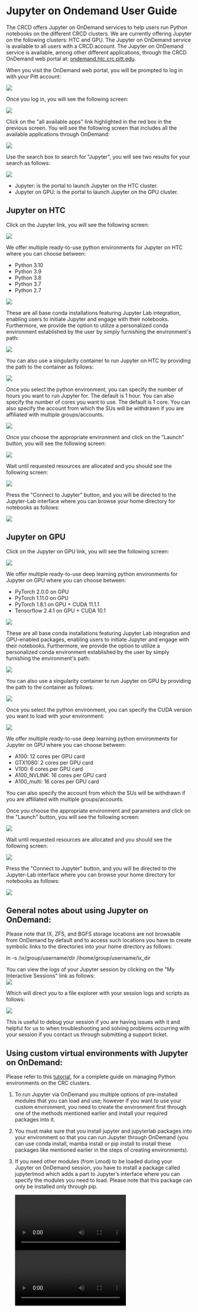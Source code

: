 # Jupyter on Ondemand User Guide

The CRCD offers Jupyter on OnDemand services to help users run Python notebooks on the different CRCD clusters. 
We are currently offering Jupyter on the following clusters: HTC and GPU. The Jupyter on OnDemand service is available to all users with a CRCD account. 
The Jupyter on OnDemand service is available, among other different applications, through the CRCD OnDemand web portal at: [ondemand.htc.crc.pitt.edu](http://ondemand.htc.crc.pitt.edu).

When you visit the OnDemand web portal, you will be prompted to log in with your Pitt account:  
  
![](../_assets/img/web-portals/ondemand_001.png)

Once you log in, you will see the following screen:  
  
![](../_assets/img/web-portals/ondemand_002.png)

Click on the "all available apps" link highlighted in the red box in the previous screen. You will see the following screen that includes all the available applications through OnDemand:  
  
![](../_assets/img/web-portals/ondemand_003.png)

Use the search box to search for "Jupyter", you will see two results for your search as follows:  
  
![](../_assets/img/web-portals/ondemand_004.png)

*   Jupyter: is the portal to launch Jupyter on the HTC cluster.
*   Jupyter on GPU: is the portal to launch Jupyter on the GPU cluster.

## Jupyter on HTC

Click on the Jupyter link, you will see the following screen:  
  
![](../_assets/img/web-portals/ondemand_006.png)

We offer multiple ready-to-use python environments for Jupyter on HTC where you can choose between:

*   Python 3.10
*   Python 3.9
*   Python 3.8
*   Python 3.7
*   Python 2.7

![](../_assets/img/web-portals/ondemand_005.png)

These are all base conda installations featuring Jupyter Lab integration, enabling users to initiate Jupyter and engage with their notebooks. Furthermore, we provide the option to utilize a personalized conda environment established by the user by simply furnishing the environment's path:  
  
![](../_assets/img/web-portals/ondemand_007.png)

You can also use a singularity container to run Jupyter on HTC by providing the path to the container as follows:  
  
![](../_assets/img/web-portals/ondemand_008.png)

Once you select the python environment, you can specify the number of hours you want to run Jupyter for. The default is 1 hour. You can also specify the number of cores you want to use. The default is 1 core. You can also specify the account from which the SUs will be withdrawn if you are affiliated with multiple groups/accounts.

![](../_assets/img/web-portals/ondemand_009.png)

Once you choose the appropriate environment and click on the "Launch" button, you will see the following screen:  
  
![](../_assets/img/web-portals/ondemand_010.png)

Wait until requested resources are allocated and you should see the following screen:  
  
![](../_assets/img/web-portals/ondemand_011.png)

Press the "Connect to Jupyter" button, and you will be directed to the Jupyter-Lab interface where you can browse your home directory for notebooks as follows:  
  
![](../_assets/img/web-portals/ondemand_012.png)

## Jupyter on GPU

Click on the Jupyter on GPU link, you will see the following screen:  
  
![](../_assets/img/web-portals/ondemand_013.png)

We offer multiple ready-to-use deep learning python environments for Jupyter on GPU where you can choose between:

*   PyTorch 2.0.0 on GPU
*   PyTorch 1.11.0 on GPU
*   PyTorch 1.8.1 on GPU + CUDA 11.1.1
*   Tensorflow 2.4.1 on GPU + CUDA 10.1

![](../_assets/img/web-portals/ondemand_013_.png)

These are all base conda installations featuring Jupyter Lab integration and GPU-enabled packages, enabling users to initiate Jupyter and engage with their notebooks. Furthermore, we provide the option to utilize a personalized conda environment established by the user by simply furnishing the environment's path:  
  
![](../_assets/img/web-portals/ondemand_014.png)

You can also use a singularity container to run Jupyter on GPU by providing the path to the container as follows:  
  
![](../_assets/img/web-portals/ondemand_015.png)

Once you select the python environment, you can specify the CUDA version you want to load with your environment:  
  
![](../_assets/img/web-portals/ondemand_016.png)

We offer multiple ready-to-use deep learning python environments for Jupyter on GPU where you can choose between:

*   A100: 12 cores per GPU card
*   GTX1080: 2 cores per GPU card
*   V100: 6 cores per GPU card
*   A100\_NVLINK: 16 cores per GPU card
*   A100\_multi: 16 cores per GPU card

You can also specify the account from which the SUs will be withdrawn if you are affiliated with multiple groups/accounts.

Once you choose the appropriate environment and parameters and click on the "Launch" button, you will see the following screen:

![](../_assets/img/web-portals/ondemand_017.png)

Wait until requested resources are allocated and you should see the following screen:

![](../_assets/img/web-portals/ondemand_018.png)

Press the "Connect to Jupyter" button, and you will be directed to the Jupyter-Lab interface where you can browse your home directory for notebooks as follows:

![](../_assets/img/web-portals/ondemand_019.png)

## General notes about using Jupyter on OnDemand:

Please note that IX, ZFS, and BGFS storage locations are not browsable from OnDemand by default and to access such locations you have to create symbolic links to the directories into your home directory as follows:

 ln -s /ix/group/username/dir /ihome/group/username/ix\_dir

You can view the logs of your Jupyter session by clicking on the "My Interactive Sessions" link as follows:  
![](../_assets/img/web-portals/ondemand_020.png)

Which will direct you to a file explorer with your session logs and scripts as follows:  
  
![](../_assets/img/web-portals/ondemand_022.png)

This is useful to debug your session if you are having issues with it and helpful for us to when troubleshooting and solving problems occurring with your session if you contact us through submitting a support ticket.

## Using custom virtual environments with Jupyter on OnDemand:

Please refer to this [tutorial](../applications/python.md), for a complete guide on managing Python environments on the CRC clusters.

1.  To run Jupyter via OnDemand you multiple options of pre-installed modules that you can load and use; however if you want to use your custom environment, you need to create the environment first through one of the methods mentioned earlier and install your required packages into it.
2.  You must make sure that you install jupyter and jupyterlab packages into your environment so that you can run Jupyter through OnDemand (you can use conda install, mamba install or pip install to install these packages like mentioned earlier in the steps of creating environments).
3.  If you need other modules (from Lmod) to be loaded during your Jupyter on OnDemand session, you have to install a package called jupyterlmod which adds a part to Jupyter’s interface where you can specify the modules you need to load. Please note that this package can only be installed only through pip.

    ![type:video](../_assets/img/web-portals/7.install_jupyterlmod.mp4)
    ![type:video](../_assets/img/web-portals/jupyter_ondemand.mp4)

